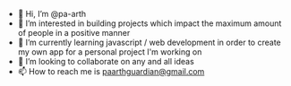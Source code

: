 - 👋 Hi, I’m @pa-arth
- 👀 I’m interested in building projects which impact the maximum amount of people in a positive manner
- 🌱 I’m currently learning javascript / web development in order to create my own app for a personal project I'm working on
- 💞️ I’m looking to collaborate on any and all ideas
- 📫 How to reach me is paarthguardian@gmail.com

<!---
pa-arth/pa-arth is a ✨ special ✨ repository because its `README.md` (this file) appears on your GitHub profile.
You can click the Preview link to take a look at your changes.
--->
